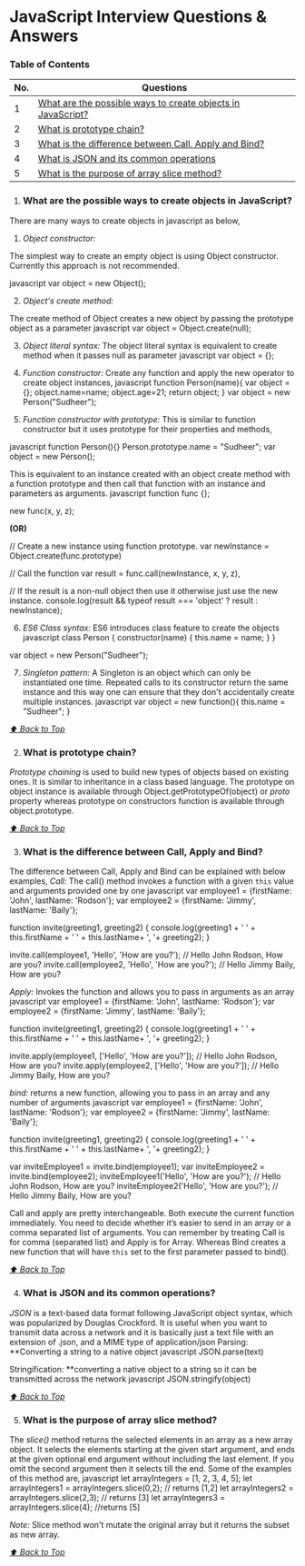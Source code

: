 # JavaScript Interview Questions & Answers



### Table of Contents

| No. | Questions |
|---- | ---------
|1  | [What are the possible ways to create objects in JavaScript?](#what-are-the-possible-ways-to-create-objects-in-javascript) |
|2  | [What is prototype chain?](#what-is-prototype-chain)|
|3  | [What is the difference between Call, Apply and Bind?](#what-is-the-difference-between-call-apply-and-bind)|
|4  | [What is JSON and its common operations](#what-is-json-and-its-common-operations)|
|5  | [What is the purpose of array slice method?](#what-is-the-purpose-of-array-slice-method)|

1. ### What are the possible ways to create objects in JavaScript?

There are many ways to create objects in javascript as below,

1. *Object constructor:*

 The simplest way to create an empty object is using Object constructor. Currently this approach is not recommended.

 javascript
 var object = new Object();
 

 2. *Object's create method:*

 The create method of Object creates a new object by passing the prototype object as a parameter
 javascript
 var object = Object.create(null);
 

 3. *Object literal syntax:*
 The object literal syntax is equivalent to create method when it passes null as parameter
 javascript
 var object = {};
 

 4. *Function constructor:*
 Create any function and apply the new operator to create object instances,
 javascript
 function Person(name){
  var object = {};
  object.name=name;
  object.age=21;
  return object;
 }
 var object = new Person("Sudheer");
 

 5. *Function constructor with prototype:*
 This is similar to function constructor but it uses prototype for their properties and methods,

javascript
function Person(){}
Person.prototype.name = "Sudheer";
var object = new Person();


This is equivalent to an instance created with an object create method with a function prototype and then call that function with an instance and parameters as arguments.
javascript
function func {};

new func(x, y, z);

**(OR)**

// Create a new instance using function prototype.
var newInstance = Object.create(func.prototype)

// Call the function
var result = func.call(newInstance, x, y, z),

// If the result is a non-null object then use it otherwise just use the new instance.
console.log(result && typeof result === 'object' ? result : newInstance);


6. *ES6 Class syntax:*
ES6 introduces class feature to create the objects
javascript
class Person {
 constructor(name) {
    this.name = name;
 }
}

var object = new Person("Sudheer");


7. *Singleton pattern:*
A Singleton is an object which can only be instantiated one time. Repeated calls to its constructor return the same instance and this way one can ensure that they don't accidentally create multiple instances.
javascript
var object = new function(){
  this.name = "Sudheer";
}


*[⬆ Back to Top](#table-of-contents)*

2. ### What is prototype chain?

*Prototype chaining* is used to build new types of objects based on existing ones. It is similar to inheritance in a class based language. The prototype on object instance is available through Object.getPrototypeOf(object) or _proto_ property whereas prototype on constructors function is available through object.prototype.

*[⬆ Back to Top](#table-of-contents)*

3. ### What is the difference between Call, Apply and Bind?
The difference between Call, Apply and Bind can be explained with below examples,
*Call:* The call() method invokes a function with a given `this` value and arguments provided one by one
javascript
var employee1 = {firstName: 'John', lastName: 'Rodson'};
var employee2 = {firstName: 'Jimmy', lastName: 'Baily'};

function invite(greeting1, greeting2) {
    console.log(greeting1 + ' ' + this.firstName + ' ' + this.lastName+ ', '+ greeting2);
}

invite.call(employee1, 'Hello', 'How are you?'); // Hello John Rodson, How are you?
invite.call(employee2, 'Hello', 'How are you?'); // Hello Jimmy Baily, How are you?

*Apply:* Invokes the function and allows you to pass in arguments as an array
javascript
var employee1 = {firstName: 'John', lastName: 'Rodson'};
var employee2 = {firstName: 'Jimmy', lastName: 'Baily'};

function invite(greeting1, greeting2) {
    console.log(greeting1 + ' ' + this.firstName + ' ' + this.lastName+ ', '+ greeting2);
}

invite.apply(employee1, ['Hello', 'How are you?']); // Hello John Rodson, How are you?
invite.apply(employee2, ['Hello', 'How are you?']); // Hello Jimmy Baily, How are you?

*bind:* returns a new function, allowing you to pass in an array and any number of arguments
javascript
var employee1 = {firstName: 'John', lastName: 'Rodson'};
var employee2 = {firstName: 'Jimmy', lastName: 'Baily'};

function invite(greeting1, greeting2) {
    console.log(greeting1 + ' ' + this.firstName + ' ' + this.lastName+ ', '+ greeting2);
}

var inviteEmployee1 = invite.bind(employee1);
var inviteEmployee2 = invite.bind(employee2);
inviteEmployee1('Hello', 'How are you?'); // Hello John Rodson, How are you?
inviteEmployee2('Hello', 'How are you?'); // Hello Jimmy Baily, How are you?

Call and apply are pretty interchangeable. Both execute the current function immediately. You need to decide whether it’s easier to send in an array or a comma separated list of arguments. You can remember by treating Call is for comma (separated list) and Apply is for Array. Whereas Bind creates a new function that will have `this` set to the first parameter passed to bind().

*[⬆ Back to Top](#table-of-contents)*

4. ### What is JSON and its common operations?

*JSON* is a text-based data format following JavaScript object syntax, which was popularized by Douglas Crockford. It is useful when you want to transmit data across a network and it is basically just a text file with an extension of .json, and a MIME type of application/json
Parsing: **Converting a string to a native object
javascript
JSON.parse(text)

Stringification: **converting a native object to a string so it can be transmitted across the network
javascript
JSON.stringify(object)


*[⬆ Back to Top](#table-of-contents)*

5. ### What is the purpose of array slice method?

The *slice()* method returns the selected elements in an array as a new array object. It selects the elements starting at the given start argument, and ends at the given optional end argument without including the last element. If you omit the second argument then it selects till the end. Some of the examples of this method are,
javascript
let arrayIntegers = [1, 2, 3, 4, 5];
let arrayIntegers1 = arrayIntegers.slice(0,2); // returns [1,2]
let arrayIntegers2 = arrayIntegers.slice(2,3); // returns [3]
let arrayIntegers3 = arrayIntegers.slice(4); //returns [5]

*Note:* Slice method won't mutate the original array but it returns the subset as new array.

*[⬆ Back to Top](#table-of-contents)*
